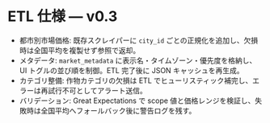 # ETL 仕様 — v0.3

- 都市別市場価格: 既存スクレイパーに `city_id` ごとの正規化を追加し、欠損時は全国平均を複製せず参照で返却。
- メタデータ: `market_metadata` に表示名・タイムゾーン・優先度を格納し、UI トグルの並び順を制御。ETL 完了後に JSON キャッシュを再生成。
- カテゴリ整備: 作物カテゴリの欠損は ETL でヒューリスティック補完し、エラーは再試行不可としてアラート送信。
- バリデーション: Great Expectations で scope 値と価格レンジを検証し、失敗時は全国平均へフォールバック後に警告ログを残す。
